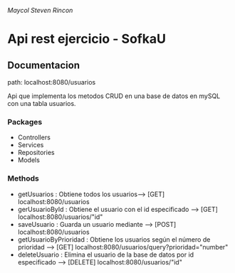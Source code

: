 _Maycol Steven Rincon_

# Api rest ejercicio - SofkaU

## Documentacion

path: localhost:8080/usuarios

Api que implementa los metodos CRUD en una base de datos en mySQL con una tabla usuarios.

### Packages

- Controllers
- Services
- Repositories
- Models

### Methods

- getUsuarios : Obtiene todos los usuarios--> [GET]  localhost:8080/usuarios
- gerUsuarioById : Obtiene el usuario con el id especificado --> [GET]  localhost:8080/usuarios/"id"
- saveUsuario : Guarda un usuario mediante --> [POST]  localhost:8080/usuarios
- getUsuarioByPrioridad : Obtiene los usuarios según el número de prioridad --> [GET]  localhost:8080/usuarios/query?prioridad="number"
- deleteUsuario : Elimina el usuario de la base de datos por id especificado --> [DELETE]  localhost:8080/usuarios/"id"
